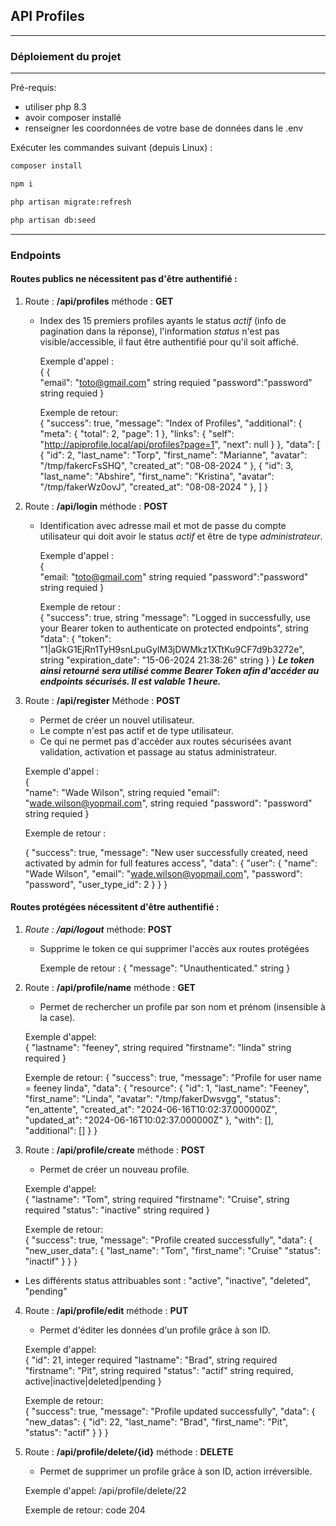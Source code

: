 ## API Profiles
** **
### Déploiement du projet
** **

Pré-requis:
    
* utiliser php 8.3
* avoir composer installé
* renseigner les coordonnées de votre base de données dans le .env

Exécuter les commandes suivant (depuis Linux) :

``` bash 
composer install
```
``` bash
npm i
```
``` bash
php artisan migrate:refresh
```
``` bash
php artisan db:seed
```

** **
### Endpoints

#### Routes publics ne nécessitent pas d'être authentifié :
1. Route : __/api/profiles__ méthode : **GET**
   - Index des 15 premiers profiles ayants le status *actif* (info de pagination dans la réponse), l'information *status* n'est pas visible/accessible, il faut être authentifié pour qu'il soit affiché.
       

        Exemple d'appel :    
      {
         {   
           "email": "toto@gmail.com"  string requied
           "password":"password"  string requied
         }  

        Exemple de retour:  
        {
    "success": true,
    "message": "Index of Profiles",
    "additional": {
        "meta": {
            "total": 2,
            "page": 1
        },
        "links": {
            "self": "http://apiprofile.local/api/profiles?page=1",
            "next": null
        }
    },
    "data": [
        {
            "id": 2,
            "last_name": "Torp",
            "first_name": "Marianne",
            "avatar": "/tmp/fakercFsSHQ",
            "created_at": "08-08-2024 "
        },
        {
            "id": 3,
            "last_name": "Abshire",
            "first_name": "Kristina",
            "avatar": "/tmp/fakerWz0ovJ",
            "created_at": "08-08-2024 "
        },
    ]
}
     

2. Route : __/api/login__ méthode : **POST**
   - Identification avec adresse mail et mot de passe du compte utilisateur qui doit avoir le status *actif* et être de type *administrateur*.
      
     
      Exemple d'appel :    
     {   
       "email: "toto@gmail.com"  string requied
       "password":"password"  string requied
     }  
     
     Exemple de retour :    
     {
       "success": true, string
       "message": "Logged in successfully, use your Bearer token to authenticate on protected endpoints", string
       "data": {
          "token": "1|aGkG1EjRn1TyH9snLpuGyIM3jDWMkz1XTtKu9CF7d9b3272e", string
          "expiration_date": "15-06-2024 21:38:26" string
     }
    }
 _**Le token ainsi retourné sera utilisé comme Bearer Token afin d'accéder au endpoints sécurisés. Il est valable 1 heure.**_
4. Route : __/api/register__ Méthode : **POST**
   - Permet de créer un nouvel utilisateur.  
   - Le compte n'est pas actif et de type utilisateur.  
   - Ce qui ne permet pas d'accéder aux routes sécurisées avant validation, activation et passage au status administrateur.


    Exemple d'appel :  
    {  
      "name": "Wade Wilson",  string requied
      "email": "wade.wilson@yopmail.com", string requied
      "password": "password"  string requied
    }  

    Exemple de retour :  

    {
      "success": true,
      "message": "New user successfully created, need activated by admin for full features access",
      "data": {
      "user": {
      "name": "Wade Wilson",
      "email": "wade.wilson@yopmail.com",
      "password": "password",
      "user_type_id": 2
             }
           }
    }



#### Routes protégées nécessitent d'être authentifié :

1. _Route : **/api/logout**_ méthode:  **POST**
   - Supprime le token ce qui supprimer l'accès aux routes protégées

   
     Exemple de retour : 
    {
     "message": "Unauthenticated." string
    }
2. Route : **/api/profile/name** méthode : **GET**
    - Permet de rechercher un profile par son nom et prénom (insensible à la case).


    Exemple d'appel:  
    {
     "lastname": "feeney", string required
     "firstname": "linda" string required
    }

    Exemple de retour:
     {
    "success": true,
    "message": "Profile for user name = feeney linda",
    "data": {
        "resource": {
            "id": 1,
            "last_name": "Feeney",
            "first_name": "Linda",
            "avatar": "/tmp/fakerDwsvgg",
            "status": "en_attente",
            "created_at": "2024-06-16T10:02:37.000000Z",
            "updated_at": "2024-06-16T10:02:37.000000Z"
        },
        "with": [],
        "additional": []
     }
    }
3. Route : **/api/profile/create** méthode : **POST**
   - Permet de créer un nouveau profile.

    
    Exemple d'appel:  
    {
     "lastname": "Tom", string required
     "firstname": "Cruise", string required
     "status": "inactive" string required
    }

    Exemple de retour:  
    {
     "success": true,
     "message": "Profile created successfully",
     "data": {
     "new_user_data": {
     "last_name": "Tom",
     "first_name": "Cruise"
     "status": "inactif"
      }
     }
    }
- Les différents status attribuables sont :  "active", "inactive", "deleted", "pending"

4. Route : **/api/profile/edit** méthode : **PUT**
    - Permet d'éditer les données d'un profile grâce à son ID.
   

    Exemple d'appel:  
     {
      "id": 21, integer required
      "lastname": "Brad", string required
      "firstname": "Pit", string required
      "status": "actif" string required, active|inactive|deleted|pending
      }

    Exemple de retour:  
    {
     "success": true,
     "message": "Profile updated successfully",
     "data": {
     "new_datas": {
     "id": 22,
     "last_name": "Brad",
     "first_name": "Pit",
     "status": "actif"
      }
     }
    }


5. Route : **/api/profile/delete/{id}** méthode : **DELETE**
   - Permet de supprimer un profile grâce à son ID, action irréversible.

    
    Exemple d'appel:  /api/profile/delete/22

    Exemple de retour: code 204


